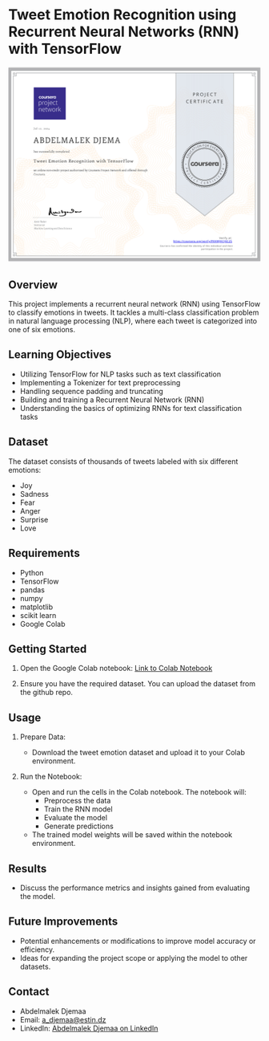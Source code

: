 # Tweet Emotion Recognition using Recurrent Neural Networks (RNN) with TensorFlow

![Certificate Image](https://github.com/Abdelmalek-Djemaa/Tweet-Emotion-Recognition-Natural-Language-Processing-with-TensorFlow/blob/76387d9935ca266de2d1dff4d0c9935dd440c972/Certificate.png)

## Overview
This project implements a recurrent neural network (RNN) using TensorFlow to classify emotions in tweets. It tackles a multi-class classification problem in natural language processing (NLP), where each tweet is categorized into one of six emotions.

## Learning Objectives
- Utilizing TensorFlow for NLP tasks such as text classification
- Implementing a Tokenizer for text preprocessing
- Handling sequence padding and truncating
- Building and training a Recurrent Neural Network (RNN)
- Understanding the basics of optimizing RNNs for text classification tasks

## Dataset
The dataset consists of thousands of tweets labeled with six different emotions:
- Joy
- Sadness
- Fear
- Anger
- Surprise
- Love

## Requirements
- Python
- TensorFlow
- pandas
- numpy
- matplotlib
- scikit learn
- Google Colab

## Getting Started
1. Open the Google Colab notebook:
   [Link to Colab Notebook](https://colab.research.google.com/github/Abdelmalek-Djemaa/Tweet-Emotion-Recognition-Natural-Language-Processing-with-TensorFlow/blob/main/Tweet_Emotion_Recognition.ipynb)

2. Ensure you have the required dataset. You can upload the dataset from the github repo.

## Usage
1. Prepare Data:
   - Download the tweet emotion dataset and upload it to your Colab environment.
   
2. Run the Notebook:
   - Open and run the cells in the Colab notebook. The notebook will:
     - Preprocess the data
     - Train the RNN model
     - Evaluate the model
     - Generate predictions
   - The trained model weights will be saved within the notebook environment.

## Results
- Discuss the performance metrics and insights gained from evaluating the model.

## Future Improvements
- Potential enhancements or modifications to improve model accuracy or efficiency.
- Ideas for expanding the project scope or applying the model to other datasets.

## Contact
- Abdelmalek Djemaa
- Email: a_djemaa@estin.dz
- LinkedIn: [Abdelmalek Djemaa on LinkedIn](https://www.linkedin.com/in/abdelmalek-djemaa-673864317)
